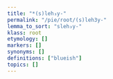 ```yaml
---
title: "*(s)leh₃y-"
permalink: "/pie/root/(s)leh3y-"
lemma_to_sort: "sleh₃y-"
klass: root
etymology: []
markers: []
synonyms: []
definitions: ["blueish"]
topics: []
---
```

